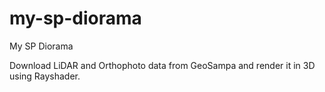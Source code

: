 # my-sp-diorama

My SP Diorama

Download LiDAR and Orthophoto data from GeoSampa and render it in 3D using Rayshader.

